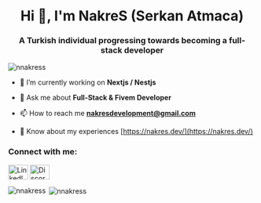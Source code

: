 <h1 align="center">Hi 👋, I'm NakreS (Serkan Atmaca)</h1>
<h3 align="center">A Turkish individual progressing towards becoming a full-stack developer</h3>

<p align="left"> <img src="https://komarev.com/ghpvc/?username=nnakress&label=Profile%20views&color=0e75b6&style=flat" alt="nnakress" /> </p>

- 🔭 I’m currently working on **Nextjs / Nestjs**

- 💬 Ask me about **Full-Stack & Fivem Developer**

- 📫 How to reach me **nakresdevelopment@gmail.com**

- 📄 Know about my experiences [https://nakres.dev/](https://nakres.dev/)

<h3 align="left">Connect with me:</h3>
<p align="left">
<a href="https://linkedin.com/in/nakresdev" target="blank"><img align="center" src="https://raw.githubusercontent.com/rahuldkjain/github-profile-readme-generator/master/src/images/icons/Social/linked-in-alt.svg" alt="LinkedIn icon" height="30" width="40" /></a>
<a href="https://link.nakres.dev/discord" target="blank"><img align="center" src="https://raw.githubusercontent.com/rahuldkjain/github-profile-readme-generator/master/src/images/icons/Social/discord.svg" alt="Discord icon" height="30" width="40" /></a>
</p>

<p><img align="left" src="https://github-readme-stats.vercel.app/api/top-langs?username=nnakress&show_icons=true&locale=en&layout=compact" alt="nnakress" /></p>

<p>&nbsp;<img align="center" src="https://github-readme-stats.vercel.app/api?username=nnakress&show_icons=true&locale=en" alt="nnakress" /></p>
